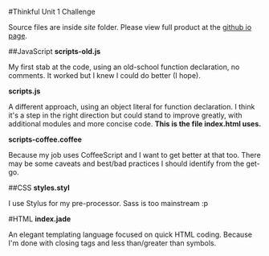 #Thinkful Unit 1 Challenge

Source files are inside _site_ folder. Please view full product at the [github io page](http://cyborgspider.github.io/thinkful-adder-subtracter).

##JavaScript
**scripts-old.js**

My first stab at the code, using an old-school function declaration, no comments. It worked but I knew I could do better (I hope).

**scripts.js**

A different approach, using an object literal for function declaration. I think it's a step in the right direction but could stand to improve greatly, with additional modules and more concise code. __This is the file index.html uses.__

**scripts-coffee.coffee**

Because my job uses CoffeeScript and I want to get better at that too. There may be some caveats and best/bad practices I should identify from the get-go.

##CSS
**styles.styl**

I use Stylus for my pre-processor. Sass is too mainstream :p

#HTML
**index.jade**

An elegant templating language focused on quick HTML coding. Because I'm done with closing tags and less than/greater than symbols.
